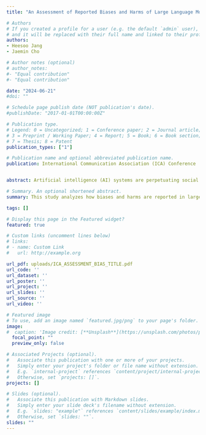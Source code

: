 ```yaml
---
title: "An Assessment of Reported Biases and Harms of Large Language Models"

# Authors
# If you created a profile for a user (e.g. the default `admin` user), write the username (folder name) here 
# and it will be replaced with their full name and linked to their profile.
authors:
- Heesoo Jang
- Jaemin Cho

# Author notes (optional)
# author_notes:
#- "Equal contribution"
#- "Equal contribution"

date: "2024-06-21"
#doi: ""

# Schedule page publish date (NOT publication's date).
#publishDate: "2017-01-01T00:00:00Z"

# Publication type.
# Legend: 0 = Uncategorized; 1 = Conference paper; 2 = Journal article;
# 3 = Preprint / Working Paper; 4 = Report; 5 = Book; 6 = Book section;
# 7 = Thesis; 8 = Patent
publication_types: ["1"]

# Publication name and optional abbreviated publication name.
publication: International Communication Association (ICA) Conference


abstract: Artificial intelligence (AI) systems are perpetuating social biases, harming those who are already marginalized. In response, documenting ethical considerations of AI models has emerged as a non-algorithmic solution to assess and mitigate AI biases and harms. This study examined how biases and harms are reported and understood in the documents of so-called large language models (LLMs). We used both qualitative thematic analysis and quantitative content analysis. Based on our analysis, we discuss the implications of our findings, including the need for public availability for identifying and mitigating biases, the observed consensus around understanding biases in models, bias evaluations that narrowly define bias through existing benchmarks, the need to go beyond just listing harms than discussing them, and delegation of mitigation efforts to future work and downstream applications. Our study shows that the AI industry needs more interdisciplinary collaborations with scholars who have expertise in representation, bias, prejudice, and ethics.

# Summary. An optional shortened abstract.
summary: This study analyzes how biases and harms are reported in large language model documentation, highlighting the need for interdisciplinary collaboration to address ethical issues and improve mitigation efforts in AI. It received the Top Paper Award.

tags: []

# Display this page in the Featured widget?
featured: true

# Custom links (uncomment lines below)
# links:
# - name: Custom Link
#   url: http://example.org

url_pdf: uploads/ICA_ASSESSMENT_BIAS_TITLE.pdf
url_code: ''
url_dataset: ''
url_poster: ''
url_project: ''
url_slides: ''
url_source: ''
url_video: ''

# Featured image
# To use, add an image named `featured.jpg/png` to your page's folder. 
image:
#  caption: 'Image credit: [**Unsplash**](https://unsplash.com/photos/pLCdAaMFLTE)'
  focal_point: ""
  preview_only: false

# Associated Projects (optional).
#   Associate this publication with one or more of your projects.
#   Simply enter your project's folder or file name without extension.
#   E.g. `internal-project` references `content/project/internal-project/index.md`.
#   Otherwise, set `projects: []`.
projects: []

# Slides (optional).
#   Associate this publication with Markdown slides.
#   Simply enter your slide deck's filename without extension.
#   E.g. `slides: "example"` references `content/slides/example/index.md`.
#   Otherwise, set `slides: ""`.
slides: ""
---
```




